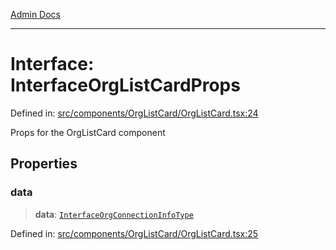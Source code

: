 [Admin Docs](/)

***

# Interface: InterfaceOrgListCardProps

Defined in: [src/components/OrgListCard/OrgListCard.tsx:24](https://github.com/Aad1tya27/talawa-admin/blob/dd4a08e622d0fa38bcf9758a530e8cdf917dbac8/src/components/OrgListCard/OrgListCard.tsx#L24)

Props for the OrgListCard component

## Properties

### data

> **data**: [`InterfaceOrgConnectionInfoType`](../../../../utils/interfaces/interfaces/InterfaceOrgConnectionInfoType.md)

Defined in: [src/components/OrgListCard/OrgListCard.tsx:25](https://github.com/Aad1tya27/talawa-admin/blob/dd4a08e622d0fa38bcf9758a530e8cdf917dbac8/src/components/OrgListCard/OrgListCard.tsx#L25)
